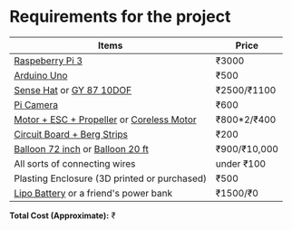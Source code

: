 # Requirements for the project #

| Items | Price |
|-------|-------|
| [Raspeberry Pi 3](https://robu.in/product/raspberry-pi-3-model-b-bcm2837b0-soc-iot-poe-enabled/?gclid=CjwKCAjw36DpBRAYEiwAmVVDMOuWZ6-ssD3YBMDI1a-USCQajwtor8YjqbyGRtnl57fMc_8FbC3PLhoC4MkQAvD_BwE) | ₹3000 |
| [Arduino Uno](https://www.amazon.in/Easy-Electronics-Arduino-Uno-R3/dp/B01GTUE820/ref=sr_1_2?adgrpid=69733280520&gclid=CjwKCAjw36DpBRAYEiwAmVVDMGnn30Q2dmex618-Rk4ARJlWEOKlD4V5LLRekVgTVcdh1uSrWUT9hRoC6q0QAvD_BwE&hvadid=333661310159&hvdev=c&hvlocphy=9061648&hvnetw=g&hvpos=1t1&hvqmt=b&hvrand=5868956997168100408&hvtargid=kwd-295740790969&hydadcr=26432_1776683&keywords=arduino+uno+r3+board&qid=1562953465&s=gateway&sr=8-2) | ₹500 |
| [Sense Hat](https://www.silverlineelectronics.in/raspberry-pi-sense-hat.html) or [GY 87 10DOF](https://robu.in/product/mpu6050hmc5883lbmp180-10dof-3-axis-gyro-3-axis-acceleration-3-axis-magnetic-field-air-pres/) | ₹2500/₹1100 |
| [Pi Camera](https://robu.in/product/raspberry-pi-camera-module/?gclid=CjwKCAjw36DpBRAYEiwAmVVDMDqwkuQST4XPh3VXQQxCTwCsNpwzGjy1Rjd5tPc4nn9GvlznE1waXhoCpVIQAvD_BwE) | ₹600 |
| [Motor + ESC + Propeller](https://www.amazon.in/gp/product/B01BJWLI6C/ref=as_li_qf_asin_il_tl?ie=UTF8&tag=gadgetetc-21&creative=24630&linkCode=as2&creativeASIN=B01BJWLI6C&linkId=6f655868cbb78f2ee86ed1d887259269) or [Coreless Motor](https://www.amazon.in/JJ-Coreless-Propeller-High-Speed-AK0DRONEA/dp/B07F2HV34K/ref=pd_sbs_328_1/261-4095973-8891648?_encoding=UTF8&pd_rd_i=B07F2HV34K&pd_rd_r=c362d68a-a4d3-11e9-ae06-27a14a840234&pd_rd_w=b57tK&pd_rd_wg=x7RQu&pf_rd_p=87667aae-831c-4952-ab47-0ae2a4d747da&pf_rd_r=PV6T0QYW04BH0KRE0M59&psc=1&refRID=PV6T0QYW04BH0KRE0M59) | ₹800*2/₹400 |
| [Circuit Board + Berg Strips](https://www.amazon.in/gp/product/B01A716KFK/ref=as_li_qf_asin_il_tl?ie=UTF8&tag=gadgetetc-21&creative=24630&linkCode=as2&creativeASIN=B01A716KFK&linkId=b9f985bdeb1456aad231a513a9bd6539) | ₹200 |
| [Balloon 72 inch](https://www.amazon.in/HITSAN-INCORPORATION-Outdoor-Natural-Weather/dp/B07KPHLGK9/ref=pd_sbs_60_1/261-4095973-8891648?_encoding=UTF8&pd_rd_i=B07KPHLGK9&pd_rd_r=81c5928f-a4dc-11e9-a42d-fffc9d336fcc&pd_rd_w=MhybA&pd_rd_wg=ebOoc&pf_rd_p=87667aae-831c-4952-ab47-0ae2a4d747da&pf_rd_r=W0084RN165479EXJ4ZHF&psc=1&refRID=W0084RN165479EXJ4ZHF) or [Balloon 20 ft](https://www.amazon.in/dia-Professional-Weather-Balloon-600g/dp/B004RK2RAU/ref=sr_1_1?adgrpid=61794581507&gclid=CjwKCAjw36DpBRAYEiwAmVVDMBZW4J5Yspzd1wDwggcZWdNKaw2QkVRB8bS4DHjgowtEftEK41VU4BoCX0QQAvD_BwE&hvadid=294111070737&hvdev=c&hvlocphy=9061648&hvnetw=g&hvpos=1o1&hvqmt=e&hvrand=2116329872468368789&hvtargid=kwd-499987821512&hydadcr=26197_2039087&keywords=weather+balloon&qid=1562960229&s=gateway&sr=8-1) | ₹900/₹10,000 |
| All sorts of connecting wires | under ₹100 |
| Plasting Enclosure (3D printed or purchased) | ₹500 |
| [Lipo Battery](https://robu.in/product/orange-transmitter-tx-11-1v-2500mah-3s-3c-lipo-battery-pack-xt60-connector/?gclid=CjwKCAjw36DpBRAYEiwAmVVDMJ-FnrdqsrmJI2ctBousc72oITox_6iJVfZkvMwm04_czf4A3YTXzRoCgvcQAvD_BwE) or a friend's power bank | ₹1500/₹0 |

**Total Cost (Approximate):** ₹
